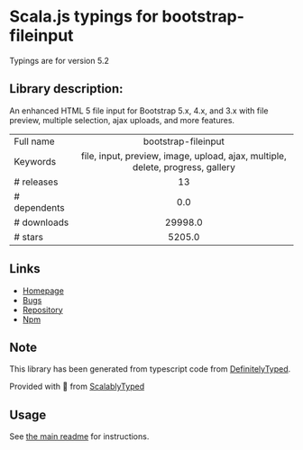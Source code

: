 
# Scala.js typings for bootstrap-fileinput

Typings are for version 5.2

## Library description:
An enhanced HTML 5 file input for Bootstrap 5.x, 4.x, and 3.x with file preview, multiple selection, ajax uploads, and more features.

|                    |                 |
| ------------------ | :-------------: |
| Full name          | bootstrap-fileinput |
| Keywords           | file, input, preview, image, upload, ajax, multiple, delete, progress, gallery |
| # releases         | 13 |
| # dependents       | 0.0 |
| # downloads        | 29998.0 |
| # stars            | 5205.0 |

## Links
- [Homepage](https://github.com/kartik-v/bootstrap-fileinput)
- [Bugs](https://github.com/kartik-v/bootstrap-fileinput/issues)
- [Repository](https://github.com/kartik-v/bootstrap-fileinput)
- [Npm](https://www.npmjs.com/package/bootstrap-fileinput)
    


## Note
This library has been generated from typescript code from [DefinitelyTyped](https://definitelytyped.org).

Provided with :purple_heart: from [ScalablyTyped](https://github.com/oyvindberg/ScalablyTyped)

## Usage
See [the main readme](../../readme.md) for instructions.


